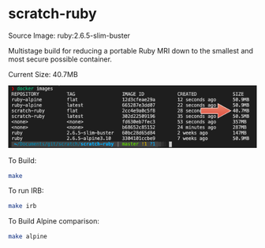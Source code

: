# scratch-ruby

Source Image: ruby:2.6.5-slim-buster

Multistage build for reducing a portable Ruby MRI down to the smallest and most secure possible container.

Current Size: 40.7MB

![Images Sizes](img/image-sizes.png "Images Sizes")

To Build:

``` sh
make
```

To run IRB:

``` sh
make irb
```

To Build Alpine comparison:

``` sh
make alpine
```
